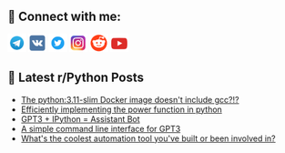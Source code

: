 ## 🔎 Connect with me:
[<img src="https://github.com/bullbesh/bullbesh/blob/main/images/Telegram.png" width="32" height="32" />](https://t.me/bullbesh)
[<img src="https://github.com/bullbesh/bullbesh/blob/main/images/VK.png" width="32" height="32" />](https://vk.com/bullbesh)
[<img src="https://github.com/bullbesh/bullbesh/blob/main/images/Twitter.png" width="32" height="32" />](https://twitter.com/bullbesh1)
[<img src="https://github.com/bullbesh/bullbesh/blob/main/images/Instagram.png" width="32" height="32" />](https://www.instagram.com/bullbesh)
[<img src="https://github.com/bullbesh/bullbesh/blob/main/images/Reddit.png" width="32" height="32" />](https://www.reddit.com/user/bullbesh)
[<img src="https://github.com/bullbesh/bullbesh/blob/main/images/YouTube.png" width="32" height="32" />](https://www.youtube.com/channel/UCtfjRs6uzgq5mfm8S06WTcg)

## 📕 Latest r/Python Posts
<!-- BLOG-POST-LIST:START -->
- [The python:3.11-slim Docker image doesn&#39;t include gcc?!?](https://www.reddit.com/r/Python/comments/ykivay/the_python311slim_docker_image_doesnt_include_gcc/)
- [Efficiently implementing the power function in python](https://www.reddit.com/r/Python/comments/ykhzzw/efficiently_implementing_the_power_function_in/)
- [GPT3 + IPython = Assistant Bot](https://www.reddit.com/r/Python/comments/ykg4ow/gpt3_ipython_assistant_bot/)
- [A simple command line interface for GPT3](https://www.reddit.com/r/Python/comments/ykfyu6/a_simple_command_line_interface_for_gpt3/)
- [What&#39;s the coolest automation tool you&#39;ve built or been involved in?](https://www.reddit.com/r/Python/comments/ykfvpi/whats_the_coolest_automation_tool_youve_built_or/)
<!-- BLOG-POST-LIST:END -->
